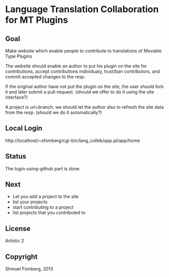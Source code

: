 Language Translation Collaboration for MT Plugins
=================================================

Goal
----

Make website which enable people to contribute to translations of Movable Type Plugins

The website should enable an author to put his plugin on the site for contributions, 
accept contributions individualy, trust/ban contributors, and commit accepted changes 
to the resp.

If the original author have not put the plugin on the site, the user should fork it
and later submit a pull-request. (should we offer to do it using the site interface?)

A project is url+branch. we should let the author also to refresh the site data from
the resp. (should we do it automatically?)

Local Login
-----------

http://localhost/~sfomberg/cgi-bin/lang_colleb/app.pl/app/home

Status
------

The login-using-github part is done. 

Next
----

* Let you add a project to the site
* list your projects 
* start contributing to a project
* list projects that you contributed to

License
-------

Artistic 2

Copyright
---------

Shmuel Fomberg, 2013
